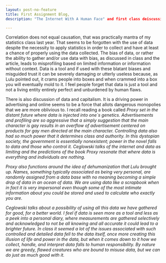 ```yaml
---
layout: post-no-feature
title: First Assignment Blog, 
description: "The Internet With A Human Face" and first class deiscussion response. 

---
```


Correlation does not equal causation, that was practically mantra of my statistics class last year. That seems to be forgotten with the use of data despite the necessity to apply statistics in order to collect and have at least a chance of properly using the data collected. The bias of data, or rather the ability to gather and/or use data with bias, as discussed in class and the article, leads to misprofiling based on limited information or information without context. Data is a tool and if used with these blatant biases and misguided trust it can be severely damaging or utterly useless because, as Lulu pointed out, it crams people into boxes and when crammed into a box you will eventually mold to it. I feel people forget that data is just a tool and not a living entity entirely perfect and unburdened by human flaws. 
 
 There is also discussion of data and capitalism. It is a driving power in advertising and online seems to be a force that allots dangerous monopolies that we are more oblivious to. I recall reading a book called <i>Proxy<i/> set in the distant future where data is injected into one`s genetics. Advertisements and profiling are so aggressive that a simply suggestion that the main character is gay results in an overflow of advertisement centered on products for gay men directed at the main character. Controlling data also had so much power that it determines class and authority. In this dystopian society, the government is essentially nonexistent; power in the novel falls to data and those who control it. Ceglowski talks of the internet and data as limiting and the predictions of the book <i>Proxy<i/> resonate that where data is everything and individuals are nothing.

 <i>Proxy<i/> also functions around the idea of dehumanization that Lulu brought up. Names, something typically associated as being very personal, are randomly assigned from a data base with no meaning becoming a simple drop of data in an ocean of data. We are using data like a scrapbook when in fact it is very impersonal even though some of the most intimate information about you could be stored and used to calculate who exactly you are. 
 
 Ceglowski talks about a possibility of using all this data we have gathered for good, for a better world. I feel if data is seen more as a tool and less as a peek into a personal diary, where measurements are gathered selectively and acknowledged to not be all knowing and all accurate it could lead to a brighter future. In class it seemed a lot of the issues associated with such controlled and detailed data fell to the data itself, once more creating this illusion of life and power in the data, but when it comes down to it how we collect, handle, and interpret data falls to human responsibility. By nature we are greedy, flawed creatures who are bound to misuse data, but we can do just as much good with it.
